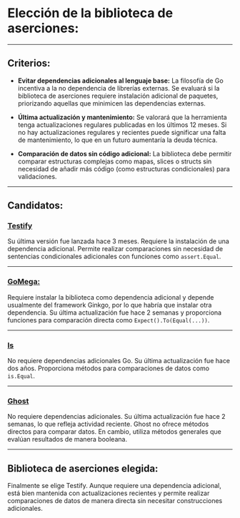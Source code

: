 # Elección de la biblioteca de aserciones:

---

## Criterios:


- **Evitar dependencias adicionales al lenguaje base:** La filosofía de Go incentiva a la no dependencia de librerías externas. Se evaluará si la biblioteca de aserciones requiere instalación adicional de paquetes, priorizando aquellas que minimicen las dependencias externas. 

- **Última actualización y mantenimiento:** Se valorará que la herramienta tenga actualizaciones regulares publicadas en los últimos 12 meses. Si no hay actualizaciones regulares y recientes puede significar una falta de mantenimiento, lo que en un futuro aumentaría la deuda técnica.

- **Comparación de datos sin código adicional:** La biblioteca debe permitir comparar estructuras complejas como mapas, slices o structs sin necesidad de añadir más código (como estructuras condicionales) para validaciones.

---

## Candidatos:

### [**Testify**](https://github.com/stretchr/testify)

Su última versión fue lanzada hace 3 meses. 
Requiere la instalación de una dependencia adicional. Permite realizar comparaciones sin necesidad de sentencias condicionales adicionales con funciones como `assert.Equal`.
 
---

### [**GoMega:**](https://github.com/onsi/gomega)


Requiere instalar la biblioteca como dependencia adicional y depende usualmente del framework Ginkgo, por lo que habría que instalar otra dependencia. Su última actualización fue hace 2 semanas y proporciona funciones para comparación directa como `Expect().To(Equal(...))`. 

  
---

### [**Is**](https://github.com/matryer/is) 

No requiere dependencias adicionales Go. Su última actualización fue hace dos años. Proporciona métodos para comparaciones de datos como `is.Equal`. 


---

### [**Ghost**](https://github.com/rliebz/ghost)

No requiere dependencias adicionales. Su última actualización fue hace 2 semanas, lo que refleja actividad reciente. Ghost no ofrece métodos directos para comparar datos. En cambio, utiliza métodos generales que evalúan resultados de manera booleana. 


---

## Biblioteca de aserciones elegida:

Finalmente se elige Testify. Aunque requiere una dependencia adicional, está bien mantenida con actualizaciones recientes y permite realizar comparaciones de datos de manera directa sin necesitar construcciones adicionales.



